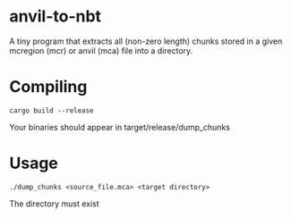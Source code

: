 # anvil-to-nbt
A tiny program that extracts all (non-zero length) chunks stored in a given mcregion (mcr) or anvil (mca) file into a directory.

# Compiling
`cargo build --release`

Your binaries should appear in target/release/dump_chunks

# Usage
`./dump_chunks <source_file.mca> <target directory>`

The directory must exist
